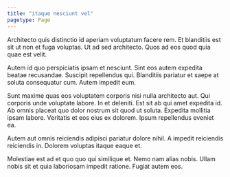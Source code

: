 ```yaml
---
title: "itaque nesciunt vel"
pagetype: Page
---
```

Architecto quis distinctio id aperiam voluptatum facere rem. Et blanditiis est sit ut non et fuga voluptas. Ut ad sed architecto. Quos ad eos quod quia quae est velit.

Autem id quo perspiciatis ipsam et nesciunt. Sint eos autem expedita beatae recusandae. Suscipit repellendus qui. Blanditiis pariatur et saepe at soluta consequatur cum. Autem impedit eum.

Sunt maxime quas eos voluptatem corporis nisi nulla architecto aut. Qui corporis unde voluptate labore. In et deleniti.
Est sit ab qui amet expedita id. Ab omnis placeat quo dolor nostrum sit quod ut soluta. Expedita mollitia ipsam labore. Veritatis et eos eius ex dolorem. Ipsum repellendus eveniet ea.

Autem aut omnis reiciendis adipisci pariatur dolore nihil. A impedit reiciendis reiciendis in. Dolorem voluptas itaque eaque et.

Molestiae est ad et quo quo qui similique et. Nemo nam alias nobis. Ullam nobis sit et quia laboriosam impedit ratione. Fugiat autem eos.
